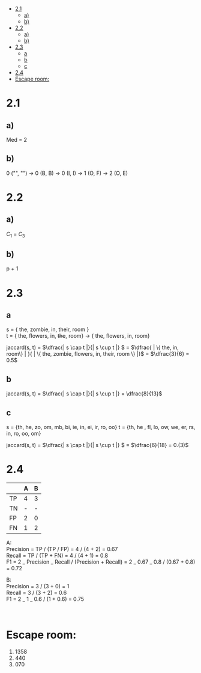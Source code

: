 

<!-- toc -->

- [2.1](#21)
  * [a)](#a)
  * [b)](#b)
- [2.2](#22)
  * [a)](#a-1)
  * [b)](#b-1)
- [2.3](#23)
  * [a](#a)
  * [b](#b)
  * [c](#c)
- [2.4](#24)
- [Escape room:](#escape-room)

<!-- tocstop -->

# 2.1

## a)

Med = 2

## b)

0 ("", "") -> 0 (B, B) -> 0 (I, I) -> 1 (O, F) -> 2 (O, E)

# 2.2

## a)

$C_1$ = $C_3$

## b)

p + 1

# 2.3

## a

s = { the, zombie, in, their, room }<br>
t = { the, flowers, in, ~~the~~, room} -> { the, flowers, in, room}

jaccard(s, t) = $\dfrac{| s \cap t |}{| s \cup t |} $ = $\dfrac{ | \{ the, in, room\} | }{ | \{ the, zombie, flowers, in, their, room \} |}$ = $\dfrac{3}{6} = 0.5$

## b

jaccard(s, t) = $\dfrac{| s \cap t |}{| s \cup t |} = \dfrac{8}{13}$

## c

s = {th, he, zo, om, mb, bi, ie, in, ei, ir, ro, oo}
t = {th, he , fl, lo, ow, we, er, rs, in, ro, oo, om}

jaccard(s, t) = $\dfrac{| s \cap t |}{| s \cup t |} $ = $\dfrac{6}{18} = 0.(3)$

# 2.4

|     | A   | B   |
| --- | --- | --- |
| TP  | 4   | 3   |
| TN  | -   | -   |
| FP  | 2   | 0   |
| FN  | 1   | 2   |

A: <br>
Precision = TP / (TP / FP) = 4 / (4 + 2) = 0.67<br>
Recall = TP / (TP + FN) = 4 / (4 + 1) = 0.8<br>
F1 = 2 _ Precision _ Recall / (Precision + Recall) = 2 _ 0.67 _ 0.8 / (0.67 + 0.8) = 0.72<br>

B:<br>
Precision = 3 / (3 + 0) = 1<br>
Recall = 3 / (3 + 2) = 0.6<br>
F1 = 2 _ 1 _ 0.6 / (1 + 0.6) = 0.75

<br>

# Escape room:

1. 1358
2. 440
3. 070

